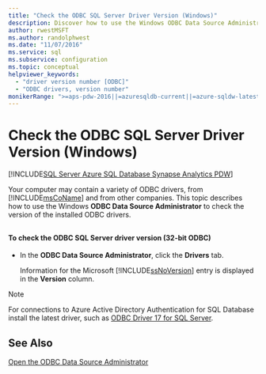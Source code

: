 ```yaml
---
title: "Check the ODBC SQL Server Driver Version (Windows)"
description: Discover how to use the Windows ODBC Data Source Administrator to check the version of the ODBC drivers that are installed on your computer.
author: rwestMSFT
ms.author: randolphwest
ms.date: "11/07/2016"
ms.service: sql
ms.subservice: configuration
ms.topic: conceptual
helpviewer_keywords:
  - "driver version number [ODBC]"
  - "ODBC drivers, version number"
monikerRange: ">=aps-pdw-2016||=azuresqldb-current||=azure-sqldw-latest||>=sql-server-2016||>=sql-server-linux-2017"
---
```

# Check the ODBC SQL Server Driver Version (Windows)
[!INCLUDE[SQL Server Azure SQL Database Synapse Analytics PDW](../../includes/applies-to-version/sql-asdb-asdbmi-asa-pdw.md)]

  Your computer may contain a variety of ODBC drivers, from [!INCLUDE[msCoName](../../includes/msconame-md.md)] and from other companies. This topic describes how to use the Windows **ODBC Data Source Administrator** to check the version of the installed ODBC drivers.  
  
##  <a name="SSMSProcedure"></a>  
  
#### To check the ODBC SQL Server driver version (32-bit ODBC)  
  
-   In the **ODBC Data Source Administrator**, click the **Drivers** tab.  
  
     Information for the Microsoft [!INCLUDE[ssNoVersion](../../includes/ssnoversion-md.md)] entry is displayed in the **Version** column.  


> [!NOTE]  
>  For connections to Azure Active Directory Authentication for SQL Database install the latest driver, such as [ODBC Driver 17 for SQL Server](../../connect/odbc/download-odbc-driver-for-sql-server.md).   

  
## See Also  
 [Open the ODBC Data Source Administrator](../../database-engine/configure-windows/open-the-odbc-data-source-administrator.md)  
  
